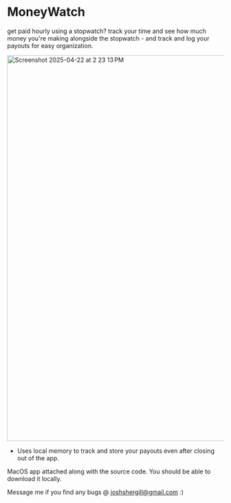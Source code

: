 # MoneyWatch
get paid hourly using a stopwatch? track your time and see how much money you're making alongside the stopwatch - and track and log your payouts for easy organization.

<img width="897" alt="Screenshot 2025-04-22 at 2 23 13 PM" src="https://github.com/user-attachments/assets/028b04ce-f552-4ed9-a0c0-92ea624312b6" />

- Uses local memory to track and store your payouts even after closing out of the app.

MacOS app attached along with the source code. You should be able to download it locally.

Message me if you find any bugs @ joshshergill@gmail.com :)
